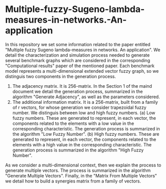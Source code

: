 # Multiple-fuzzy-Sugeno-lambda-measures-in-networks.-An-application
In this repository we set some information related to the paper entitled "Multiple fuzzy Sugeno lambda-measures in networks. An application".
We detail the characterization and simulation process needed to generate several benchmark graphs which are considered in the corresponding "Computational results" paper of the mentioned paper.
Each benchmark model represents a multi-dimensional extended vector fuzzy graph, so we distinguis two components in the generation process.
  1. The adjacency matrix. It is 256-matrix. In the Section 1 of the maind document we detail the generation process, summarized in the algorithm "Generate Adjacency", as well as      the parameters considered.
  2. The additional information matrix. It is a 256-matrix, built from a family of r vectors, for whose generation we consider trapezoidal fuzzy number. We distinguis between        low and high fuzzy numbers.
  (a) Low fuzzy numbers. These are generated to represent, in each vector, the components related to the elements with a low value in the corresponding characteristic.
      The generation process is summarized in the algorithm "Low Fuzzy Number".
  (b) High fuzzy numbers. These are generated to represent, in each vector, the components related to the elements with a high value in the corresponding characteristic.
      The generation process is summarized in the algorithm "High Fuzzy Number".
      
   As we consider a multi-dimensional context, then we explain the process to generate multiple vectors. The process is summarized in the algorithm "Generate Multiple Vectors".
   Finally, in the "Matrix From Multiple Vectors" we detail how to build a synergies matrix from a family of vectors.
